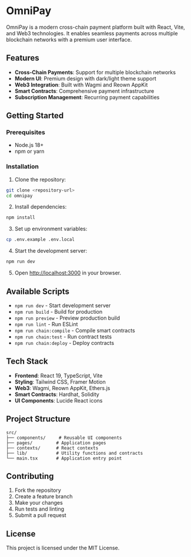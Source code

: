 # OmniPay

OmniPay is a modern cross-chain payment platform built with React, Vite, and Web3 technologies. It enables seamless payments across multiple blockchain networks with a premium user interface.

## Features

- **Cross-Chain Payments**: Support for multiple blockchain networks
- **Modern UI**: Premium design with dark/light theme support
- **Web3 Integration**: Built with Wagmi and Reown AppKit
- **Smart Contracts**: Comprehensive payment infrastructure
- **Subscription Management**: Recurring payment capabilities

## Getting Started

### Prerequisites

- Node.js 18+ 
- npm or yarn

### Installation

1. Clone the repository:
```bash
git clone <repository-url>
cd omnipay
```

2. Install dependencies:
```bash
npm install
```

3. Set up environment variables:
```bash
cp .env.example .env.local
```

4. Start the development server:
```bash
npm run dev
```

5. Open [http://localhost:3000](http://localhost:3000) in your browser.

## Available Scripts

- `npm run dev` - Start development server
- `npm run build` - Build for production
- `npm run preview` - Preview production build
- `npm run lint` - Run ESLint
- `npm run chain:compile` - Compile smart contracts
- `npm run chain:test` - Run contract tests
- `npm run chain:deploy` - Deploy contracts

## Tech Stack

- **Frontend**: React 19, TypeScript, Vite
- **Styling**: Tailwind CSS, Framer Motion
- **Web3**: Wagmi, Reown AppKit, Ethers.js
- **Smart Contracts**: Hardhat, Solidity
- **UI Components**: Lucide React icons

## Project Structure

```
src/
├── components/     # Reusable UI components
├── pages/         # Application pages
├── contexts/      # React contexts
├── lib/           # Utility functions and contracts
└── main.tsx       # Application entry point
```

## Contributing

1. Fork the repository
2. Create a feature branch
3. Make your changes
4. Run tests and linting
5. Submit a pull request

## License

This project is licensed under the MIT License.
